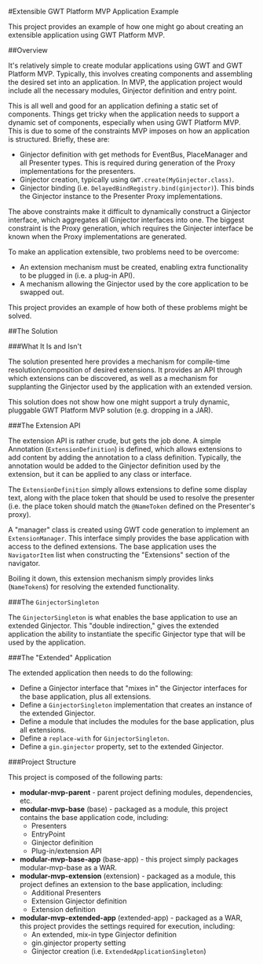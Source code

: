 #Extensible GWT Platform MVP Application Example

This project provides an example of how one might go about creating an
extensible application using GWT Platform MVP.

##Overview

It's relatively simple to create modular applications using GWT and GWT Platform MVP.  Typically,
this involves creating components and assembling the desired set into an application.  In MVP, the
application project would include all the necessary modules, Ginjector definition and entry point.

This is all well and good for an application defining a static set of components.  Things get tricky
when the application needs to support a dynamic set of components, especially when using GWT Platform MVP.
This is due to some of the constraints MVP imposes on how an application is structured.  Briefly, these are:

* Ginjector definition with get methods for EventBus, PlaceManager and all Presenter types.
  This is required during generation of the Proxy implementations for the presenters.
* Ginjector creation, typically using `GWT.create(MyGinjector.class)`.
* Ginjector binding (i.e. `DelayedBindRegistry.bind(ginjector)`).  This binds the Ginjector
  instance to the Presenter Proxy implementations.

The above constraints make it difficult to dynamically construct a Ginjector interface, which
aggregates all Ginjector interfaces into one.  The biggest constraint is the Proxy generation,
which requires the Ginjecter interface be known when the Proxy implementations are generated.

To make an application extensible, two problems need to be overcome:

* An extension mechanism must be created, enabling extra functionality to be plugged in (i.e. a plug-in API).
* A mechanism allowing the Ginjector used by the core application to be swapped out.

This project provides an example of how both of these problems might be solved.

##The Solution

###What It Is and Isn't

The solution presented here provides a mechanism for compile-time resolution/composition of
desired extensions.  It provides an API through which extensions can be discovered, as
well as a mechanism for supplanting the Ginjector used by the application with an extended
version.  

This solution does not show how one might support a truly dynamic, pluggable GWT Platform MVP
solution (e.g. dropping in a JAR).

###The Extension API

The extension API is rather crude, but gets the job done.  A simple Annotation (`ExtensionDefinition`) is defined, which
allows extensions to add content by adding the annotation to a class definition.  Typically,
the annotation would be added to the Ginjector definition used by the extension, but it can
be applied to any class or interface.

The `ExtensionDefinition` simply allows extensions to define some display text, along with the
place token that should be used to resolve the presenter (i.e. the place token should match the `@NameToken` defined on
the Presenter's proxy).

A "manager" class is created using GWT code generation to implement an `ExtensionManager`.  This interface
simply provides the base application with access to the defined extensions.  The base application uses
the `NavigatorItem` list when constructing the "Extensions" section of the navigator.

Boiling it down, this extension mechanism simply provides links (`NameToken`s) for resolving the extended
functionality.

###The `GinjectorSingleton`

The `GinjectorSingleton` is what enables the base application to use an extended Ginjector.  This "double indirection,"
gives the extended application the ability to instantiate the specific Ginjector type that will be used
by the application.

###The "Extended" Application

The extended application then needs to do the following:

* Define a Ginjector interface that "mixes in" the Ginjector interfaces for the base application, plus all extensions.
* Define a `GinjectorSingleton` implementation that creates an instance of the extended Ginjector.
* Define a module that includes the modules for the base application, plus all extensions.
* Define a `replace-with` for `GinjectorSingleton`.
* Define a `gin.ginjector` property, set to the extended Ginjector.

###Project Structure

This project is composed of the following parts:

* **modular-mvp-parent** - parent project defining modules, dependencies, etc.
* **modular-mvp-base** (base) - packaged as a module, this project contains the base application code, including:
  * Presenters
  * EntryPoint
  * Ginjector definition
  * Plug-in/extension API
* **modular-mvp-base-app** (base-app) - this project simply packages modular-mvp-base as a WAR. 
* **modular-mvp-extension** (extension) - packaged as a module, this project defines an extension to the base application, including:
  * Additional Presenters
  * Extension Ginjector definition
  * Extension definition
* **modular-mvp-extended-app** (extended-app) - packaged as a WAR, this project provides the settings required for execution, including:
  * An extended, mix-in type Ginjector definition
  * gin.ginjector property setting
  * Ginjector creation (i.e. `ExtendedApplicationSingleton`)
